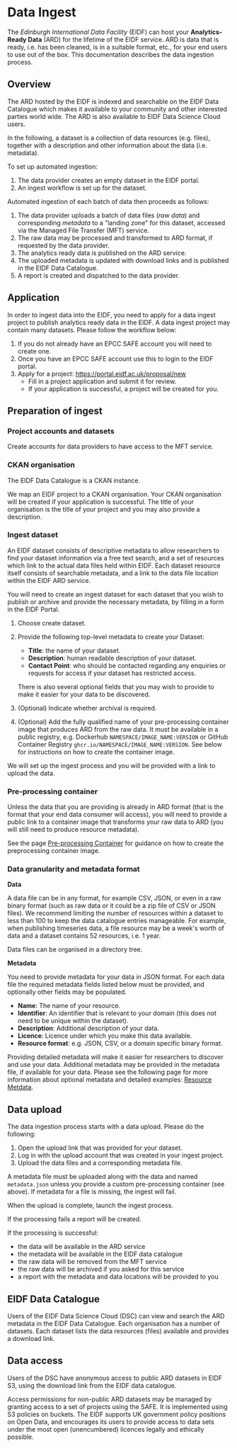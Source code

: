 # Data Ingest

The _Edinburgh International Data Facility_ (EIDF) can host your **Analytics-Ready Data** (ARD) for the lifetime of the EIDF service. ARD is data that is ready, i.e. has been cleaned, is in a suitable format, etc., for your end users to use out of the box. This documentation describes the data ingestion process.

## Overview

The ARD hosted by the EIDF is indexed and searchable on the EIDF Data Catalogue which makes it available to your community and other interested parties world wide. The ARD  is also available to EIDF Data Science Cloud users. 

In the following, a dataset is a collection of data resources (e.g. files), together with a description and other information about the data (i.e. metadata).

To set up automated ingestion:

1. The data provider creates an empty dataset in the EIDF portal.
1. An ingest workflow is set up for the dataset.

Automated ingestion of each batch of data then proceeds as follows:
1. The data provider uploads a batch of data files (_raw data_) and corresponding _metadata_ to a "landing zone" for this dataset, accessed via the Managed File Transfer (MFT) service.
1. The raw data may be processed and transformed to ARD format, if requested by the data provider.
1. The analytics ready data is published on the ARD service.
1. The uploaded metadata is updated with download links and is published in the EIDF Data Catalogue.
1. A report is created and dispatched to the data provider.

## Application

In order to ingest data into the EIDF, you need to apply for a data ingest project to publish analytics ready data in the EIDF. A data ingest project may contain many datasets. Please follow the workflow below:

1. If you do not already have an EPCC SAFE account you will need to create one.
1. Once you have an EPCC SAFE account use this to login to the EIDF portal.
1. Apply for a project: https://portal.eidf.ac.uk/proposal/new
   * Fill in a project application and submit it for review.
   * If your application is successful, a project will be created for you.

## Preparation of ingest

### Project accounts and datasets

Create accounts for data providers to have access to the MFT service.

### CKAN organisation

The EIDF Data Catalogue is a CKAN instance.

We map an EIDF project to a CKAN organisation.
Your CKAN organisation will be created if your application is successful. The title of your organisation is the title of your project and you may also provide a description.

### Ingest dataset

An EIDF dataset consists of descriptive metadata to allow researchers to find your dataset information via a free text search, and a set of resources which link to the actual data files held within EIDF. Each dataset resource itself consists of searchable metadata, and a link to the data file location within the EIDF ARD service.

You will need to create an ingest dataset for each dataset that you wish to publish or archive and provide the necessary metadata, by filling in a form in the EIDF Portal.

1. Choose create dataset.
1. Provide the following top-level metadata to create your Dataset:
    * **Title**:  the name of your dataset. 
    * **Description**:  human readable description of your dataset.
    * **Contact Point**:  who should be contacted regarding any enquiries or requests for access if your dataset has restricted access.

   There is also several optional fields that you may wish to provide to make it easier for your data to be discovered.
1. (Optional) Indicate whether archival is required.
1. (Optional) Add the fully qualified name of your pre-processing container image that produces ARD from the raw data. It must be available in a public registry, e.g. Dockerhub `NAMESPACE/IMAGE_NAME:VERSION` or GitHub Container Registry `ghcr.io/NAMESPACE/IMAGE_NAME:VERSION`. See below for instructions on how to create the container image.

We will set up the ingest process and you will be provided with a link to upload the data.

### Pre-processing container

Unless the data that you are providing is already in ARD format (that is the format that your end data consumer will access), you will need to provide a public link to a container image that transforms your raw data to ARD (you will still need to produce resource metadata).

See the page [Pre-processing Container](./PreprocessingContainer.md) for guidance on how to create the preprocessing container image.

### Data granularity and metadata format

**Data**

A data file can be in any format, for example CSV, JSON, or even in a raw binary format (such as raw data or it could be a zip file of CSV or JSON files). We recommend limiting the number of resources within a dataset to less than 100 to keep the data catalogue entries manageable. For example, when publishing timeseries data, a file resource may be a week's worth of data and a dataset contains 52 resources, i.e. 1 year.

Data files can be organised in a directory tree.

**Metadata**

You need to provide metadata for your data in JSON format. For each data file the required metadata fields listed below must be provided, and optionally other fields may be populated.
* **Name**: The name of your resource. 
* **Identifier**: An identifier that is relevant to your domain (this does not need to be unique within the dataset).
* **Description**: Additional description of your data.
* **Licence**: Licence under which you make this data available.
* **Resource format**: e.g. JSON, CSV, or a domain specific binary format.

Providing detailed metadata will make it easier for researchers to discover and use your data. Additional metadata may be provided in the metadata file, if available for your data. Please see the following page for more information about optional metadata and detailed examples: [Resource Metdata](https://git.ecdf.ed.ac.uk/wcdi/eidf_metadata/-/blob/main/ResourceMetaDataUserDoc.md).

## Data upload

The data ingestion process starts with a data upload. Please do the following:

1. Open the upload link that was provided for your dataset.
1. Log in with the upload account that was created in your ingest project.
1. Upload the data files and a corresponding metadata file.

A metadata file must be uploaded along with the data and named `metadata.json` unless you provide a custom pre-processing container (see above).
If metadata for a file is missing, the ingest will fail.

When the upload is complete, launch the ingest process.

If the processing fails a report will be created.

If the processing is successful:
* the data will be available in the ARD service
* the metadata will be available in the EIDF data catalogue
* the raw data will be removed from the MFT service
* the raw data will be archived if you asked for this service
* a report with the metadata and data locations will be provided to you

## EIDF Data Catalogue

Users of the EIDF Data Science Cloud (DSC) can view and search the ARD metadata in the EIDF Data Catalogue.
Each organisation has a number of datasets.
Each dataset lists the data resources (files) available and provides a download link.

## Data access

Users of the DSC have anonymous access to public ARD datasets in EIDF S3, using the download link from the EIDF data catalogue.

Access permissions for non-public ARD datasets may be managed by granting access to a set of projects using the SAFE. It is implemented using S3 policies on buckets. The EIDF supports UK government policy positions on Open Data, and encourages its users to provide access to data sets under the most open (unencumbered) licences legally and ethically possible. 

